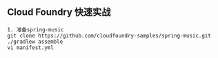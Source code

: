 ## Cloud Foundry 快速实战

```
1. 准备spring-music
git clone https://github.com/cloudfoundry-samples/spring-music.git
./gradlew assemble
vi manifest.yml


```

